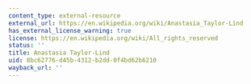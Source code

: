 ```yaml
---
content_type: external-resource
external_url: https://en.wikipedia.org/wiki/Anastasia_Taylor-Lind
has_external_license_warning: true
license: https://en.wikipedia.org/wiki/All_rights_reserved
status: ''
title: Anastasia Taylor-Lind
uid: 8bc62776-d45b-4312-b2dd-0f4bd62b6210
wayback_url: ''
---
```

